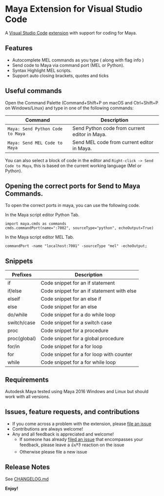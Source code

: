 # Maya Extension for Visual Studio Code

A [Visual Studio Code](https://code.visualstudio.com/) [extension](https://marketplace.visualstudio.com/VSCode) with support for coding for Maya.


## Features

* Autocomplete MEL commands as you type ( along with flag info )
* Send code to Maya via command port (MEL or Python).
* Syntax Highlight MEL scripts.
* Support auto closing brackets, quotes and ticks

## Useful commands

Open the Command Palette (Command+Shift+P on macOS and Ctrl+Shift+P on Windows/Linux) and type in one of the following commands:

Command | Description
--- | ---
```Maya: Send Python Code to Maya``` | Send Python code from current editor in Maya.
```Maya: Send MEL Code to Maya``` | Send MEL code from current editor in Maya.

You can also select a block of code in the editor 
and ```Right-click -> Send Code to Maya```, this is based on the current working language (Mel or Python).


## Opening the correct ports for Send to Maya Commands.

To open the correct ports in maya, you can use the following code.

In the Maya script editor Python Tab.
```
import maya.cmds as commands
cmds.commandPort(name=":7002", sourceType="python", echoOutput=True)
```

In the Maya script editor MEL Tab.
```
commandPort -name "localhost:7001" -sourceType "mel" -echoOutput;
```

## Snippets

|Prefixes|Description|
|--------|-----------|
|if|Code snippet for an if statement|
|if/else|Code snippet for an if statement with else|
|elseif|Code snippet for an else if|
|else|Code snippet for an else|
|do/while|Code snippet for a do while loop|
|switch/case|Code snippet for a switch case|
|proc|Code snippet for a procedure|
|proc(global)|Code snippet for a global procedure|
|for/in|Code snippet for a for loop|
|for|Code snippet for a for loop with counter|
|while|Code snippet for a for while loop|

## Requirements

Autodesk Maya tested using Maya 2016 Windows and Linux but should work with all versions.

## Issues, feature requests, and contributions

* If you come across a problem with the extension, please [file an issue](https://github.com/artbycrunk/vscode-maya)
* Contributions are always welcome!
* Any and all feedback is appreciated and welcome!
  - If someone has already [filed an issue](https://github.com/artbycrunk/vscode-maya) that encompasses your feedback, please leave a 👍/👎 reaction on the issue
  - Otherwise please file a new issue

## Release Notes

See [CHANGELOG.md](./CHANGELOG.md)

**Enjoy!**
